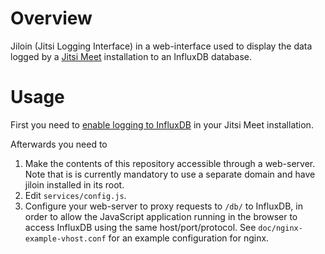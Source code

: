 # Overview
Jiloin (Jitsi Logging Interface) in a web-interface used to display the data logged by a [Jitsi Meet](https://github.com/jitsi/jitsi-meet/) installation to an InfluxDB database.

# Usage
First you need to [enable logging to
InfluxDB](https://github.com/jitsi/jitsi-meet/blob/master/doc/influxdb.md) in
your Jitsi Meet installation. 

Afterwards you need to
<ol>
<li>Make the contents of this repository accessible through a web-server. Note
that is is currently mandatory to use a separate domain and have jiloin
installed in its root.</li>
<li>Edit <code>services/config.js</code>.</li>
<li>Configure your web-server to proxy requests to <code>/db/</code> to InfluxDB, in order to allow the JavaScript application running in the browser to access InfluxDB using the same host/port/protocol. See <code>doc/nginx-example-vhost.conf</code> for an example configuration for nginx.</li>
<ol>
